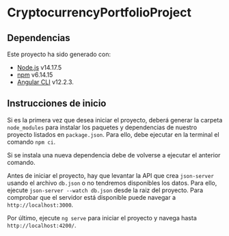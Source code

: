 # CryptocurrencyPortfolioProject

## Dependencias

Este proyecto ha sido generado con:
* [Node.js](https://nodejs.org/es/) v14.17.5
* [npm](https://www.npmjs.com) v6.14.15
* [Angular CLI](https://github.com/angular/angular-cli) v12.2.3.

## Instrucciones de inicio

Si es la primera vez que desea iniciar el proyecto, deberá generar la carpeta `node_modules` para instalar los paquetes y dependencias de nuestro proyecto listados en `package.json`. Para ello, debe ejecutar en la terminal el comando `npm ci`.

Si se instala una nueva dependencia debe de volverse a ejecutar el anterior comando.

Antes de iniciar el proyecto, hay que levantar la API que crea `json-server` usando el archivo `db.json` o no tendremos disponibles los datos. Para ello, ejecute `json-server --watch db.json` desde la raiz del proyecto.
Para comprobar que el servidor está disponible puede navegar a `http://localhost:3000`.

Por último, ejecute `ng serve` para iniciar el proyecto y navega hasta `http://localhost:4200/`.


